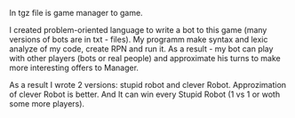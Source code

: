 In tgz file is game manager to game. 

I created problem-oriented language to write a bot to this game (many versions of bots are in txt - files). My programm make syntax and lexic analyze of my code, create RPN and run it. 
As a result - my bot can play with other players (bots or real people) and approximate his turns to make more interesting offers to Manager. 


As a result I wrote 2 versions: stupid robot and clever Robot. Approzimation of clever Robot is better. And It can win every Stupid Robot (1 vs 1 or woth some more players). 

